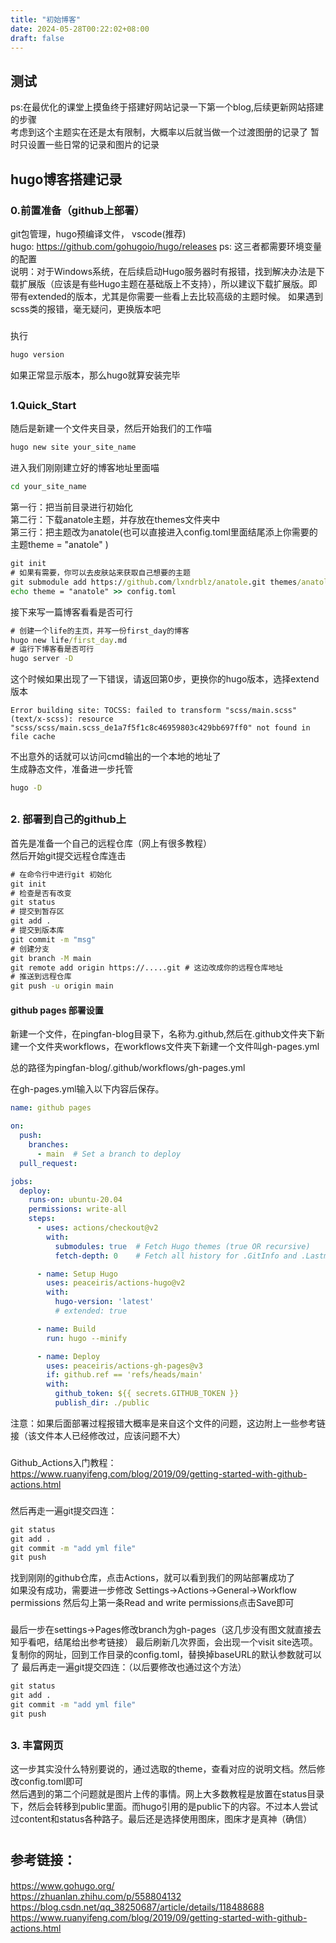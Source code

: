 ```yaml
---
title: "初始博客"
date: 2024-05-28T00:22:02+08:00
draft: false
---
```


## 测试
ps:在最优化的课堂上摸鱼终于搭建好网站记录一下第一个blog,后续更新网站搭建的步骤  
考虑到这个主题实在还是太有限制，大概率以后就当做一个过渡图册的记录了
暂时只设置一些日常的记录和图片的记录  
##
##
## hugo博客搭建记录
### 0.前置准备（github上部署）
git包管理，hugo预编译文件， vscode(推荐)    
hugo: https://github.com/gohugoio/hugo/releases
ps: 这三者都需要环境变量的配置    
说明：对于Windows系统，在后续启动Hugo服务器时有报错，找到解决办法是下载扩展版（应该是有些Hugo主题在基础版上不支持），所以建议下载扩展版。即带有extended的版本，尤其是你需要一些看上去比较高级的主题时候。
如果遇到scss类的报错，毫无疑问，更换版本吧      
###  
执行
```cmd
hugo version
```
如果正常显示版本，那么hugo就算安装完毕 
###   
##
### 1.Quick_Start
随后是新建一个文件夹目录，然后开始我们的工作喵
``` cmd
hugo new site your_site_name
```
进入我们刚刚建立好的博客地址里面喵
```cmd
cd your_site_name

```
第一行：把当前目录进行初始化    
第二行：下载anatole主题，并存放在themes文件夹中    
第三行：把主题改为anatole(也可以直接进入config.toml里面结尾添上你需要的主题theme = "anatole" )
```cmd
git init  
# 如果有需要，你可以去皮肤站来获取自己想要的主题
git submodule add https://github.com/lxndrblz/anatole.git themes/anatole  
echo theme = "anatole" >> config.toml
```
接下来写一篇博客看看是否可行
```cmd
# 创建一个life的主页，并写一份first_day的博客
hugo new life/first_day.md
# 运行下博客看是否可行
hugo server -D
```
这个时候如果出现了一下错误，请返回第0步，更换你的hugo版本，选择extend版本
```Error
Error building site: TOCSS: failed to transform "scss/main.scss" (text/x-scss): resource "scss/scss/main.scss_de1a7f5f1c8c46959803c429bb697ff0" not found in file cache
```
不出意外的话就可以访问cmd输出的一个本地的地址了     
生成静态文件，准备进一步托管
```cmd
hugo -D
```
###
##
### 2. 部署到自己的github上
首先是准备一个自己的远程仓库（网上有很多教程）    
然后开始git提交远程仓库连击
```cmd
# 在命令行中进行git 初始化
git init
# 检查是否有改变
git status
# 提交到暂存区
git add .
# 提交到版本库
git commit -m "msg"   
# 创建分支
git branch -M main
git remote add origin https://.....git # 这边改成你的远程仓库地址
# 推送到远程仓库
git push -u origin main
```
#### github pages 部署设置

新建一个文件，在pingfan-blog目录下，名称为.github,然后在.github文件夹下新建一个文件夹workflows，在workflows文件夹下新建一个文件叫gh-pages.yml    

总的路径为pingfan-blog/.github/workflows/gh-pages.yml    

在gh-pages.yml输入以下内容后保存。    
```yml
name: github pages

on:
  push:
    branches:
      - main  # Set a branch to deploy
  pull_request:

jobs:
  deploy:
    runs-on: ubuntu-20.04
    permissions: write-all
    steps:
      - uses: actions/checkout@v2
        with:
          submodules: true  # Fetch Hugo themes (true OR recursive)
          fetch-depth: 0    # Fetch all history for .GitInfo and .Lastmod

      - name: Setup Hugo
        uses: peaceiris/actions-hugo@v2
        with:
          hugo-version: 'latest'
          # extended: true

      - name: Build
        run: hugo --minify

      - name: Deploy
        uses: peaceiris/actions-gh-pages@v3
        if: github.ref == 'refs/heads/main'
        with:
          github_token: ${{ secrets.GITHUB_TOKEN }}
          publish_dir: ./public
```
注意：如果后面部署过程报错大概率是来自这个文件的问题，这边附上一些参考链接（该文件本人已经修改过，应该问题不大）    
###
Github_Actions入门教程：    
https://www.ruanyifeng.com/blog/2019/09/getting-started-with-github-actions.html    
###

然后再走一遍git提交四连：
```cmd
git status 
git add . 
git commit -m "add yml file" 
git push
```
找到刚刚的github仓库，点击Actions，就可以看到我们的网站部署成功了    
如果没有成功，需要进一步修改 Settings->Actions->General->Workflow permissions 然后勾上第一条Read and write permissions点击Save即可    
###
最后一步在settings->Pages修改branch为gh-pages（这几步没有图文就直接去知乎看吧，结尾给出参考链接）    最后刷新几次界面，会出现一个visit site选项。复制你的网址，回到工作目录的config.toml，替换掉baseURL的默认参数就可以了
最后再走一遍git提交四连：（以后要修改也通过这个方法）
```cmd
git status 
git add . 
git commit -m "add yml file" 
git push
```
###
##
### 3. 丰富网页
这一步其实没什么特别要说的，通过选取的theme，查看对应的说明文档。然后修改config.toml即可    
然后遇到的第二个问题就是图片上传的事情。网上大多数教程是放置在status目录下，然后会转移到public里面。而hugo引用的是public下的内容。不过本人尝试过content和status各种路子。最后还是选择使用图床，图床才是真神（确信）
#
##
## 参考链接：
####
https://www.gohugo.org/    
https://zhuanlan.zhihu.com/p/558804132    
https://blog.csdn.net/qq_38250687/article/details/118488688    
https://www.ruanyifeng.com/blog/2019/09/getting-started-with-github-actions.html
